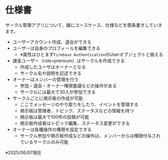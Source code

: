 # 仕様書

サークル管理アプリについて、雑にユースケース、仕様などを箇条書きしていきます。

- ユーザーアカウント作成、退会ができる
- ユーザーは自身のプロフィールを編集できる
  - ※属性はひとまず`Firebase Authentication`のUserオブジェクトと揃える
- 課金ユーザー（role=premium）はサークルを作成できる
  - 作成したユーザはオーナーとなる
  - サークル名や説明を記述できる
- オーナーはメンバーの管理を行う
  - 参加・退会・オーナー権限委譲などの操作がある
  - サークルには最大で30人が参加できる
- サークルごとに掲示板の作成が可能
  - ここでメッセージのやり取りをしたり、イベントを管理する
  - 掲示板は管理者、トピック、ステータスなどの情報を持つ
  - 掲示板は最大で100件の投稿が可能
  - 掲示板作成者はトピック編集、ステータス変更ができる
- オーナーは各種操作の権限を設定できる
  - サークル参加や掲示板作成などの操作は、メンバーからは権限付与されているサークルのみ可能

※2025/06/07現在
